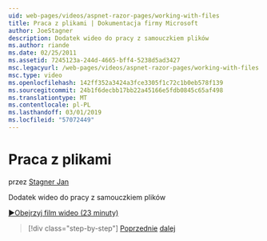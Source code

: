 ```yaml
---
uid: web-pages/videos/aspnet-razor-pages/working-with-files
title: Praca z plikami | Dokumentacja firmy Microsoft
author: JoeStagner
description: Dodatek wideo do pracy z samouczkiem plików
ms.author: riande
ms.date: 02/25/2011
ms.assetid: 7245123a-244d-4665-bff4-5238d5ad3427
msc.legacyurl: /web-pages/videos/aspnet-razor-pages/working-with-files
msc.type: video
ms.openlocfilehash: 142ff352a3424a3fce3305f1c72c1b0eb578f139
ms.sourcegitcommit: 24b1f6decbb17bb22a45166e5fdb0845c65af498
ms.translationtype: MT
ms.contentlocale: pl-PL
ms.lasthandoff: 03/01/2019
ms.locfileid: "57072449"
---
```

<a name="working-with-files"></a>Praca z plikami
====================
przez [Stagner Jan](https://github.com/JoeStagner)

Dodatek wideo do pracy z samouczkiem plików

[&#9654;Obejrzyj film wideo (23 minuty)](https://channel9.msdn.com/Blogs/ASP-NET-Site-Videos/working-with-files)

> [!div class="step-by-step"]
> [Poprzednie](displaying-data-in-a-chart-part-2.md)
> [dalej](working-with-images.md)
